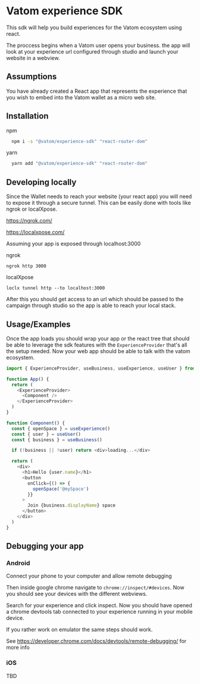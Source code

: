 # Vatom experience SDK

This sdk will help you build experiences for the Vatom ecosystem using react.

The proccess begins when a Vatom user opens your business. the app will look at your experience url configured through studio and launch your website in a webview.

## Assumptions

You have already created a React app that represents the experience that you wish to embed into the Vatom wallet as a micro web site.

## Installation

npm

```bash
  npm i -s "@vatom/experience-sdk" "react-router-dom"
```

yarn

```bash
  yarn add "@vatom/experience-sdk" "react-router-dom"
```

## Developing locally

Since the Wallet needs to reach your website (your react app) you will need to expose it through a secure tunnel. This can be easily done with tools like ngrok or localXpose.

https://ngrok.com/

https://localxpose.com/

Assuming your app is exposed through localhost:3000

ngrok

```
ngrok http 3000

```

localXpose

```
loclx tunnel http --to localhost:3000
```

After this you should get access to an url which should be passed to the campaign through studio so the app is able to reach your local stack.

## Usage/Examples

Once the app loads you should wrap your app or the react tree that should be able to leverage the sdk features with the `ExperienceProvider` that's all the setup needed. Now your web app should be able to talk with the vatom ecosystem.

```javascript
import { ExperienceProvider, useBusiness, useExperience, useUser } from '@vatom/experience-sdk'

function App() {
  return (
    <ExperienceProvider>
      <Component />
    </ExperienceProvider>
  )
}

function Component() {
  const { openSpace } = useExperience()
  const { user } = useUser()
  const { business } = useBusiness()

  if (!business || !user) return <div>loading...</div>

  return (
    <div>
      <h1>Hello {user.name}</h1>
      <button
        onClick={() => {
          openSpace('@mySpace')
        }}
      >
        Join {business.displayName} space
      </button>
    </div>
  )
}
```

## Debugging your app

### Android

Connect your phone to your computer and allow remote debugging

Then inside google chrome navigate to `chrome://inspect/#devices`.
Now you should see your devices with the different webviews.

Search for your experience and click inspect. Now you should have opened a chrome devtools tab connected to your experience running in your mobile device.

If you rather work on emulator the same steps should work.

See https://developer.chrome.com/docs/devtools/remote-debugging/ for more info

### iOS

TBD
